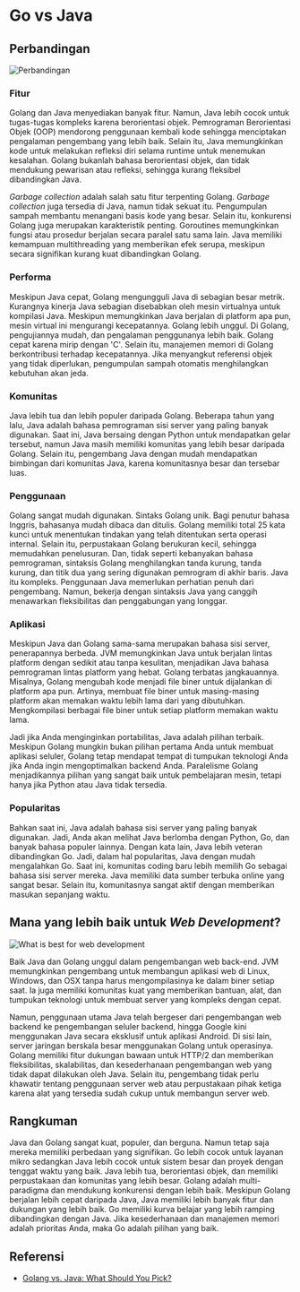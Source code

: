 # Go vs Java

## Perbandingan

![Perbandingan](https://www.turing.com/blog/wp-content/uploads/2022/03/Golang-vs-Java-2.jpg)

### Fitur

Golang dan Java menyediakan banyak fitur. Namun, Java lebih cocok untuk tugas-tugas kompleks karena berorientasi objek. 
Pemrograman Berorientasi Objek (OOP) mendorong penggunaan kembali kode sehingga menciptakan pengalaman pengembang yang lebih 
baik. Selain itu, Java memungkinkan kode untuk melakukan refleksi diri selama runtime untuk menemukan kesalahan. Golang 
bukanlah bahasa berorientasi objek, dan tidak mendukung pewarisan atau refleksi, sehingga kurang fleksibel dibandingkan Java.

_Garbage collection_ adalah salah satu fitur terpenting Golang. _Garbage collection_ juga tersedia di Java, namun tidak sekuat 
itu. Pengumpulan sampah membantu menangani basis kode yang besar. Selain itu, konkurensi Golang juga merupakan karakteristik 
penting. Goroutines memungkinkan fungsi atau prosedur berjalan secara paralel satu sama lain. Java memiliki kemampuan multithreading 
yang memberikan efek serupa, meskipun secara signifikan kurang kuat dibandingkan Golang.

### Performa

Meskipun Java cepat, Golang mengungguli Java di sebagian besar metrik. Kurangnya kinerja Java sebagian disebabkan oleh mesin 
virtualnya untuk kompilasi Java. Meskipun memungkinkan Java berjalan di platform apa pun, mesin virtual ini mengurangi kecepatannya.
Golang lebih unggul. Di Golang, pengujiannya mudah, dan pengalaman penggunanya lebih baik. Golang cepat karena mirip dengan 'C'. 
Selain itu, manajemen memori di Golang berkontribusi terhadap kecepatannya. Jika menyangkut referensi objek yang tidak diperlukan, 
pengumpulan sampah otomatis menghilangkan kebutuhan akan jeda.

### Komunitas

Java lebih tua dan lebih populer daripada Golang. Beberapa tahun yang lalu, Java adalah bahasa pemrograman sisi server yang 
paling banyak digunakan. Saat ini, Java bersaing dengan Python untuk mendapatkan gelar tersebut, namun Java masih memiliki 
komunitas yang lebih besar daripada Golang. Selain itu, pengembang Java dengan mudah mendapatkan bimbingan dari komunitas 
Java, karena komunitasnya besar dan tersebar luas.

### Penggunaan

Golang sangat mudah digunakan. Sintaks Golang unik. Bagi penutur bahasa Inggris, bahasanya mudah dibaca dan ditulis. Golang 
memiliki total 25 kata kunci untuk menentukan tindakan yang telah ditentukan serta operasi internal. Selain itu, perpustakaan 
Golang berukuran kecil, sehingga memudahkan penelusuran. Dan, tidak seperti kebanyakan bahasa pemrograman, sintaksis Golang 
menghilangkan tanda kurung, tanda kurung, dan titik dua yang sering digunakan pemrogram di akhir baris. Java itu kompleks. 
Penggunaan Java memerlukan perhatian penuh dari pengembang. Namun, bekerja dengan sintaksis Java yang canggih menawarkan 
fleksibilitas dan penggabungan yang longgar.

### Aplikasi

Meskipun Java dan Golang sama-sama merupakan bahasa sisi server, penerapannya berbeda. JVM memungkinkan Java untuk berjalan 
lintas platform dengan sedikit atau tanpa kesulitan, menjadikan Java bahasa pemrograman lintas platform yang hebat. Golang 
terbatas jangkauannya. Misalnya, Golang mengubah kode menjadi file biner untuk dijalankan di platform apa pun. Artinya, 
membuat file biner untuk masing-masing platform akan memakan waktu lebih lama dari yang dibutuhkan. Mengkompilasi berbagai 
file biner untuk setiap platform memakan waktu lama. 

Jadi jika Anda menginginkan portabilitas, Java adalah pilihan terbaik.
Meskipun Golang mungkin bukan pilihan pertama Anda untuk membuat aplikasi seluler, Golang tetap mendapat tempat di tumpukan 
teknologi Anda jika Anda ingin mengoptimalkan backend Anda. Paralelisme Golang menjadikannya pilihan yang sangat baik untuk 
pembelajaran mesin, tetapi hanya jika Python atau Java tidak tersedia.

### Popularitas

Bahkan saat ini, Java adalah bahasa sisi server yang paling banyak digunakan. Jadi, Anda akan melihat Java berlomba dengan 
Python, Go, dan banyak bahasa populer lainnya. Dengan kata lain, Java lebih veteran dibandingkan Go. Jadi, dalam hal popularitas, 
Java dengan mudah mengalahkan Go. Saat ini, komunitas coding baru lebih memilih Go sebagai bahasa sisi server mereka. Java 
memiliki data sumber terbuka online yang sangat besar. Selain itu, komunitasnya sangat aktif dengan memberikan masukan sepanjang 
waktu.

## Mana yang lebih baik untuk _Web Development_?

![What is best for web development](https://www.turing.com/blog/wp-content/uploads/2022/03/Golang-vs.-Java-What-is-best-for-web-development-1-700x565.jpg)

Baik Java dan Golang unggul dalam pengembangan web back-end. JVM memungkinkan pengembang untuk membangun aplikasi web di Linux, 
Windows, dan OSX tanpa harus mengompilasinya ke dalam biner setiap saat. Ia juga memiliki komunitas kuat yang memberikan 
bantuan, alat, dan tumpukan teknologi untuk membuat server yang kompleks dengan cepat.

Namun, penggunaan utama Java telah bergeser dari pengembangan web backend ke pengembangan seluler backend, hingga Google 
kini menggunakan Java secara eksklusif untuk aplikasi Android. Di sisi lain, server jaringan berskala besar menggunakan 
Golang untuk operasinya. Golang memiliki fitur dukungan bawaan untuk HTTP/2 dan memberikan fleksibilitas, skalabilitas, 
dan kesederhanaan pengembangan web yang tidak dapat dilakukan oleh Java. Selain itu, pengembang tidak perlu khawatir tentang 
penggunaan server web atau perpustakaan pihak ketiga karena alat yang tersedia sudah cukup untuk membangun server web.

## Rangkuman

Java dan Golang sangat kuat, populer, dan berguna. Namun tetap saja mereka memiliki perbedaan yang signifikan. Go lebih 
cocok untuk layanan mikro sedangkan Java lebih cocok untuk sistem besar dan proyek dengan tenggat waktu yang baik. Java 
lebih tua, berorientasi objek, dan memiliki perpustakaan dan komunitas yang lebih besar. Golang adalah multi-paradigma dan 
mendukung konkurensi dengan lebih baik. Meskipun Golang berjalan lebih cepat daripada Java, Java memiliki lebih banyak fitur 
dan dukungan yang lebih baik. Go memiliki kurva belajar yang lebih ramping dibandingkan dengan Java. Jika kesederhanaan dan 
manajemen memori adalah prioritas Anda, maka Go adalah pilihan yang baik.

## Referensi

- [Golang vs. Java: What Should You Pick?](https://www.turing.com/blog/golang-vs-java-which-language-is-best/#:~:text=Java%20is%20older%2C%20object%2Doriented,curve%20as%20compared%20to%20Java.)